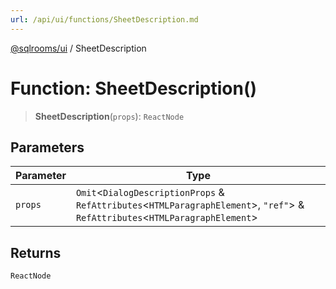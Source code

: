 ```yaml
---
url: /api/ui/functions/SheetDescription.md
---
```

[@sqlrooms/ui](../index.md) / SheetDescription

# Function: SheetDescription()

> **SheetDescription**(`props`): `ReactNode`

## Parameters

| Parameter | Type |
| ------ | ------ |
| `props` | `Omit`<`DialogDescriptionProps` & `RefAttributes`<`HTMLParagraphElement`>, `"ref"`> & `RefAttributes`<`HTMLParagraphElement`> |

## Returns

`ReactNode`
